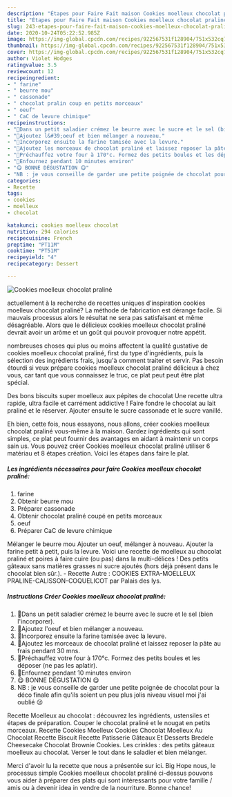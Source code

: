 ```yaml
---
description: "Étapes pour Faire Fait maison Cookies moelleux chocolat praliné"
title: "Étapes pour Faire Fait maison Cookies moelleux chocolat praliné"
slug: 243-etapes-pour-faire-fait-maison-cookies-moelleux-chocolat-praline
date: 2020-10-24T05:22:52.985Z
image: https://img-global.cpcdn.com/recipes/922567531f128904/751x532cq70/cookies-moelleux-chocolat-praline-photo-principale-de-la-recette.jpg
thumbnail: https://img-global.cpcdn.com/recipes/922567531f128904/751x532cq70/cookies-moelleux-chocolat-praline-photo-principale-de-la-recette.jpg
cover: https://img-global.cpcdn.com/recipes/922567531f128904/751x532cq70/cookies-moelleux-chocolat-praline-photo-principale-de-la-recette.jpg
author: Violet Hodges
ratingvalue: 3.5
reviewcount: 12
recipeingredient:
- " farine"
- " beurre mou"
- " cassonade"
- " chocolat pralin coup en petits morceaux"
- " oeuf"
- " CaC de levure chimique"
recipeinstructions:
- "🍪Dans un petit saladier crémez le beurre avec le sucre et le sel (bien l&#39;incorporer)."
- "🍪Ajoutez l&#39;oeuf et bien mélanger a nouveau."
- "🍪Incorporez ensuite la farine tamisée avec la levure."
- "🍪Ajoutez les morceaux de chocolat praliné et laissez reposer la pâte au frais pendant 30 mns."
- "🍪Préchauffez votre four à 170°c. Formez des petits boules et les déposer (ne pas les aplatir)."
- "🍪Enfournez pendant 10 minutes environ"
- "😋 BONNE DÉGUSTATION 😋"
- "NB : je vous conseille de garder une petite poignée de chocolat pour la déco finale afin qu&#39;ils soient un peu plus jolis niveau visuel moi j&#39;ai oublié 😣"
categories:
- Recette
tags:
- cookies
- moelleux
- chocolat

katakunci: cookies moelleux chocolat 
nutrition: 294 calories
recipecuisine: French
preptime: "PT11M"
cooktime: "PT51M"
recipeyield: "4"
recipecategory: Dessert

---
```



![Cookies moelleux chocolat praliné](https://img-global.cpcdn.com/recipes/922567531f128904/751x532cq70/cookies-moelleux-chocolat-praline-photo-principale-de-la-recette.jpg)

actuellement à la recherche de recettes uniques d'inspiration cookies moelleux chocolat praliné? La méthode de fabrication est dérange facile. Si mauvais processus alors le résultat ne sera pas satisfaisant et même désagréable. Alors que le délicieux cookies moelleux chocolat praliné devrait avoir un arôme et un goût qui pouvoir provoquer notre appétit.

nombreuses choses qui plus ou moins affectent la qualité gustative de cookies moelleux chocolat praliné, first du type d'ingrédients, puis la sélection des ingrédients frais, jusqu'à comment traiter et servir. Pas besoin étourdi si veux prépare cookies moelleux chocolat praliné délicieux à chez vous, car tant que vous connaissez le truc, ce plat peut peut être plat spécial.

Des bons biscuits super moelleux aux pépites de chocolat Une recette ultra rapide, ultra facile et carrément addictive ! Faire fondre le chocolat au lait praliné et le réserver. Ajouter ensuite le sucre cassonade et le sucre vanillé.


Eh bien, cette fois, nous essayons, nous allons, créer cookies moelleux chocolat praliné vous-même à la maison. Gardez ingrédients qui sont simples, ce plat peut fournir des avantages en aidant à maintenir un corps sain us. Vous pouvez créer Cookies moelleux chocolat praliné utiliser 6 matériau et 8 étapes création. Voici les étapes dans faire le plat.

<!--inarticleads1-->

##### Les ingrédients nécessaires pour faire Cookies moelleux chocolat praliné:

1.   farine
1. Obtenir  beurre mou
1. Préparer  cassonade
1. Obtenir  chocolat praliné coupé en petits morceaux
1.   oeuf
1. Préparer  CaC de levure chimique


Mélanger le beurre mou Ajouter un oeuf, mélanger à nouveau. Ajouter la farine petit à petit, puis la levure. Voici une recette de moelleux au chocolat praliné et poires à faire cuire (ou pas) dans la multi-délices ! Des petits gâteaux sans matières grasses ni sucre ajoutés (hors déjà présent dans le chocolat bien sûr.). - Recette Autre : COOKIES EXTRA-MOELLEUX PRALINE-CALISSON-COQUELICOT par Palais des lys. 

<!--inarticleads2-->

##### Instructions Créer Cookies moelleux chocolat praliné:

1. 🍪Dans un petit saladier crémez le beurre avec le sucre et le sel (bien l&#39;incorporer).
1. 🍪Ajoutez l&#39;oeuf et bien mélanger a nouveau.
1. 🍪Incorporez ensuite la farine tamisée avec la levure.
1. 🍪Ajoutez les morceaux de chocolat praliné et laissez reposer la pâte au frais pendant 30 mns.
1. 🍪Préchauffez votre four à 170°c. Formez des petits boules et les déposer (ne pas les aplatir).
1. 🍪Enfournez pendant 10 minutes environ
1. 😋 BONNE DÉGUSTATION 😋
1. NB : je vous conseille de garder une petite poignée de chocolat pour la déco finale afin qu&#39;ils soient un peu plus jolis niveau visuel moi j&#39;ai oublié 😣


Recette Moelleux au chocolat : découvrez les ingrédients, ustensiles et étapes de préparation. Couper le chocolat praliné et le nougat en petits morceaux. Recette Cookies Moelleux Cookies Chocolat Moelleux Au Chocolat Recette Biscuit Recette Patisserie Gâteaux Et Desserts Bredele Cheesecake Chocolat Brownie Cookies. Les crinkles : des petits gâteaux moelleux au chocolat. Verser le tout dans le saladier et bien mélanger. 


Merci d'avoir lu la recette que nous a présentée sur ici. Big Hope nous, le processus simple Cookies moelleux chocolat praliné ci-dessus pouvons vous aider à préparer des plats qui sont intéressants pour votre famille / amis ou à devenir idea in vendre de la nourriture. Bonne chance!
